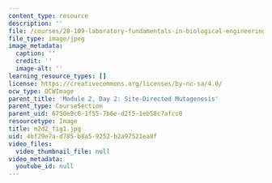 ```yaml
---
content_type: resource
description: ''
file: /courses/20-109-laboratory-fundamentals-in-biological-engineering-spring-2010/4bf29e7ad785b8a59252b2a97521ea8f_m2d2_fig1.jpg
file_type: image/jpeg
image_metadata:
  caption: ''
  credit: ''
  image-alt: ''
learning_resource_types: []
license: https://creativecommons.org/licenses/by-nc-sa/4.0/
ocw_type: OCWImage
parent_title: 'Module 2, Day 2: Site-Directed Mutagenesis'
parent_type: CourseSection
parent_uid: 6750e9c6-1f55-7b6e-d2f5-1eb58c7afcc0
resourcetype: Image
title: m2d2_fig1.jpg
uid: 4bf29e7a-d785-b8a5-9252-b2a97521ea8f
video_files:
  video_thumbnail_file: null
video_metadata:
  youtube_id: null
---
```

